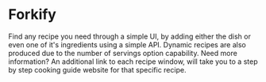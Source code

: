 # Forkify

Find any recipe you need through a simple UI, by adding either the dish or even one of it's ingredients using a simple API. Dynamic recipes are also produced due to the number of servings option capability. Need more information? An additional link to each recipe window, will take you to a step by step cooking guide website for that specific recipe.
